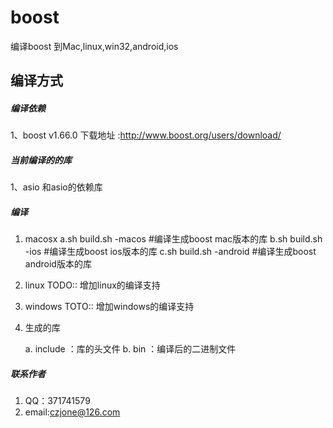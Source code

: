 # boost
编译boost 到Mac,linux,win32,android,ios

## 编译方式

##### 编译依赖

1、boost v1.66.0 下载地址 :http://www.boost.org/users/download/


##### 当前编译的的库

1、asio 和asio的依赖库

##### 编译

1. macosx
	a.sh build.sh -macos  	#编译生成boost mac版本的库
	b.sh build.sh -ios		#编译生成boost ios版本的库
	c.sh build.sh -android	#编译生成boost android版本的库

2. linux
TODO:: 增加linux的编译支持

3. windows
TOTO:: 增加windows的编译支持

4. 生成的库

	a. include ：库的头文件
	b. bin		：编译后的二进制文件


##### 联系作者
1. QQ：371741579
2. email:czjone@126.com
